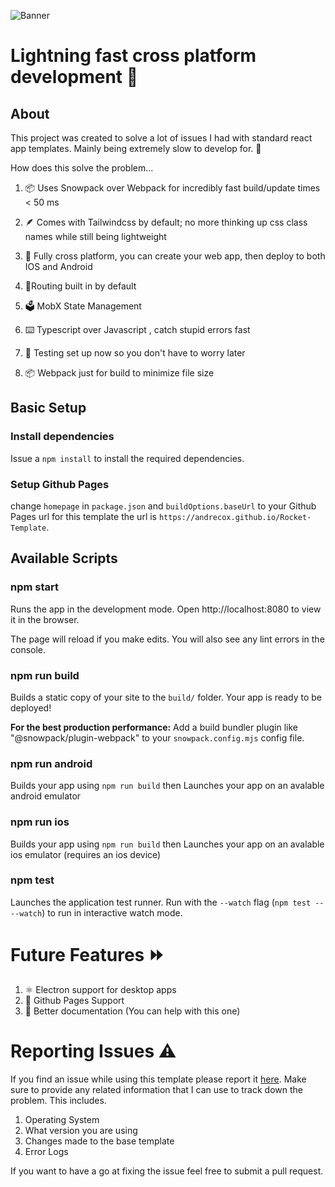 ![Banner](https://repository-images.githubusercontent.com/456818387/f8d55d4a-d193-4483-a44d-c221aa50b984)

# Lightning fast cross platform development 🚀

## About

This project was created to solve a lot of issues I had with standard react app templates. Mainly being extremely slow to develop for. 🐢

How does this solve the problem...

1. 📦 Uses Snowpack over Webpack for incredibly fast build/update times < 50 ms

3. 🪶 Comes with Tailwindcss by default; no more thinking up css class names while still being lightweight

3. 📱 Fully cross platform, you can create your web app, then deploy to both IOS and Android

4. 🚦Routing built in by default

5. 🗳️ MobX State Management

6. ⌨️ Typescript over Javascript , catch stupid errors fast

7. 🧪 Testing set up now so you don't have to worry later

8. 📦 Webpack just for build to minimize file size

## Basic Setup

### Install dependencies

Issue a `npm install` to install the required dependencies.

### Setup Github Pages

change `homepage` in `package.json` and `buildOptions.baseUrl` to your Github Pages url for this template the url is `https://andrecox.github.io/Rocket-Template`.

## Available Scripts

### npm start

Runs the app in the development mode.
Open http://localhost:8080 to view it in the browser.

The page will reload if you make edits.
You will also see any lint errors in the console.

### npm run build

Builds a static copy of your site to the `build/` folder.
Your app is ready to be deployed!

**For the best production performance:** Add a build bundler plugin like "@snowpack/plugin-webpack" to your `snowpack.config.mjs` config file.

### npm run android

Builds your app using `npm run build`
then Launches your app on an avalable android emulator

### npm run ios

Builds your app using `npm run build`
then Launches your app on an avalable ios emulator (requires an ios device)

### npm test

Launches the application test runner.
Run with the `--watch` flag (`npm test -- --watch`) to run in interactive watch mode.

# Future Features ⏩

1. ⚛️ Electron support for desktop apps
3. 📄 Github Pages Support
4. 📝 Better documentation (You can help with this one)

# Reporting Issues ⚠️

If you find an issue while using this template please report it [here](https://github.com/AndreCox/Rocket-Template/issues). Make sure to provide any related information that I can use to track down the problem. This includes.

1. Operating System
2. What version you are using
3. Changes made to the base template
4. Error Logs

If you want to have a go at fixing the issue feel free to submit a pull request.
